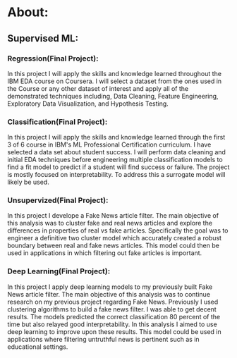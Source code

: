 # About:
## Supervised ML:
### Regression(Final Project):
In this project I will apply the skills and knowledge learned throughout the IBM EDA course on Coursera. I will select a dataset from the ones used in the Course or any other dataset of interest and apply all of the demonstrated techniques including, Data Cleaning, Feature Engineering, Exploratory Data Visualization, and Hypothesis Testing.
### Classification(Final Project):
In this project I will apply the skills and knowledge learned through the first 3 of 6 course in IBM's ML Professional Certification curriculum. I have selected a data set about student success. I will perform data cleaning and initial EDA techniques before engineering multiple classification models to find a fit model to predict if a student will find success or failure. The project is mostly focused on interpretability. To address this a surrogate model will likely be used. 
### Unsupervized(Final Project):
In this project I develope a Fake News article filter. The main objective of this analysis was to cluster fake and real news articles and explore the differences in properties of real vs fake articles. Specifically the goal was to engineer a definitive two cluster model which accurately created a robust boundary between real and fake news articles. This model could then be used in applications in which filtering out fake articles is important. 
### Deep Learning(Final Project):
In this project I apply deep learning models to my previously built Fake News article filter. The main objective of this analysis was to continue research on my previous project regarding Fake News. Previously I used clustering algorithms to build a fake news filter. I was able to get decent results. The models predicted the correct classification 80 percent of the time but also relayed good interpretability. In this analysis I aimed to use deep learning to improve upon these results. This model could be used in applications where filtering untruthful news is pertinent such as in educational settings.
